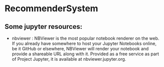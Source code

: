 # RecommenderSystem

## Some jupyter resources:
* nbviewer : NBViewer is the most popular notebook renderer on the web. If you already have somewhere to host your Jupyter Notebooks online, be it GitHub or elsewhere, NBViewer will render your notebook and provide a shareable URL along with it. Provided as a free service as part of Project Jupyter, it is available at nbviewer.jupyter.org.
